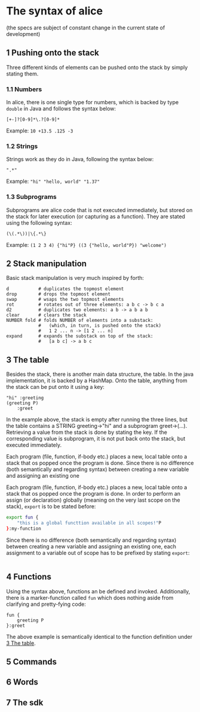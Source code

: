 # The syntax of alice
(the specs are subject of constant change in the current state of development)

## 1 Pushing onto the stack
Three different kinds of elements can be pushed onto the stack by simply stating
them.

### 1.1 Numbers
In alice, there is one single type for numbers, which is backed by type
`double` in Java and follows the syntax below:

```regex
[+-]?[0-9]*\.?[0-9]*
```
Example: `10 +13.5 .125 -3`

### 1.2 Strings
Strings work as they do in Java, following the syntax below:

```regex
".*"
```
Example: `"hi" "hello, world" "1.37"`

### 1.3 Subprograms
Subprograms are alice code that is not executed immediately, but stored on the
stack for later execution (or capturing as a function). They are stated using
the following syntax:

```regex
(\(.*\))|\{.*\}
```
Example: `(1 2 3 4) {"hi"P} ((3 {"hello, world"P}) "welcome")`

## 2 Stack manipulation
Basic stack manipulation is very much inspired by forth:
```alice
d           # duplicates the topmost element
drop        # drops the topmost element
swap        # wsaps the two topmost elements
rot         # rotates out of three elements: a b c -> b c a
d2          # duplicates two elements: a b -> a b a b
clear       # clears the stack
NUMBER fold # folds NUMBER of elements into a substack:
            #   (which, in turn, is pushed onto the stack)
            #   1 2 ... n -> [1 2 ... n]
expand      # expands the substack on top of the stack:
            #   [a b c] -> a b c
```

## 3 The table
Besides the stack, there is another main data structure, the table.
In the java implementation, it is backed by a HashMap. Onto the table, anything
from the stack can be put onto it using a key:

```alice
"hi" :greeting
(greeting P)
    :greet
```
In the example above, the stack is empty after running the three lines, but the
table contains a STRING greeting->"hi" and a subprogram greet->(...). Retrieving
a value from the stack is done by stating the key. If the corresponding value is
subprogram, it is not put back onto the stack, but executed immediately.

Each program (file, function, if-body etc.) places a new, local table onto a
stack that os popped once the program is done. Since there is no difference
(both semantically and regarding syntax) between creating a new variable and
assigning an existing one

Each program (file, function, if-body etc.) places a new, local table onto a
stack that os popped once the program is done. In order to perform an assign (or
declaration) globally (meaning on the very last scope on the stack), `export` is
to be stated before:

```bash
export fun {
    "this is a global functtion available in all scopes!"P
}:my-function
```

Since there is no difference (both semantically and regarding syntax) between
creating a new variable and assigning an existing one, each assignment to a variable
out of scope has to be prefixed by stating `export`:

```bash

```

## 4 Functions
Using the syntax above, functions an be defined and invoked. Additionally, there
is a marker-function called `fun` which does nothing aside from clarifying and
pretty-fying code:

```alice
fun {
    greeting P
}:greet
```
The above example is semantically identical to the function definition under
[3 The table](#3-the-table).

## 5 Commands

## 6 Words

## 7 The sdk
